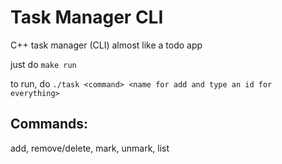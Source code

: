 # Task Manager CLI
C++ task manager (CLI) almost like a todo app

just do
```make run```

to run, do ``./task <command> <name for add and type an id for everything>``

## Commands:
add, remove/delete, mark, unmark, list
